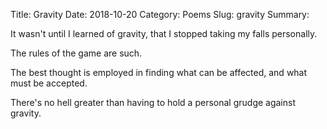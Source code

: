 Title: Gravity
Date: 2018-10-20
Category: Poems
Slug: gravity
Summary: 

<div class="post-poem">
It wasn't until 
I learned of gravity,
that I stopped taking
my falls
personally.

The rules 
of the game
are such.

The best thought
is employed 
in finding 
what can be affected,
and
what must be accepted.

There's no hell
greater than 
having to hold
a personal grudge
against gravity.
</div>
